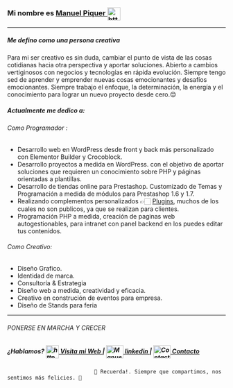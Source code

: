 ### Mi nombre es <a href="https://" target="blank">  Manuel Piquer  <img align="center" src="https://manuelpiquer.es/wp-content/uploads/2021/11/ManuelPiquer_Animated.png" alt="https://manuelpiquer.es" height="30" width="30" /></a>
___
##### Me defino como una persona creativa

Para mi ser creativo es sin duda, cambiar el punto de vista de las cosas cotidianas hacia otra perspectiva y aportar soluciones.
Abierto a cambios vertiginosos con negocios y tecnologías en rápida evolución. Siempre tengo sed de aprender y emprender nuevas cosas emocionantes y desafíos emocionantes. Siempre trabajo el enfoque, la determinación, la energía y el conocimiento para lograr un nuevo proyecto desde cero.😊

#####  Actualmente me dedico a:

######  Como Programador :
- Desarrollo web en WordPress desde front y back más personalizado con Elementor Builder y Crocoblock.
- Desarrollo proyectos a medida en WordPress. con el objetivo de aportar soluciones que requieren un conocimiento sobre PHP y páginas orientadas a plantillas. 
- Desarrollo de tiendas online para Prestashop. Customizado de Temas y Programación a medida de módulos para Prestashop 1.6 y 1.7.
- Realizando complementos personalizados 👉🏻 [Plugins](https://github.com/ManuelPq?tab=repositories), muchos de los cuales no son publicos, ya que se realizan para clientes.
- Programación PHP a medida, creación de paginas web autogestionables, para intranet con panel backend en los puedes editar tus contenidos.

###### Como Creativo:
- Diseño Grafico.
- Identidad de marca.
- Consultoría & Estrategia
- Diseño web a medida, creatividad y eficacia.
- Creativo en construción de eventos para empresa.
- Diseño de Stands para feria 
___

###### PONERSE EN MARCHA Y CRECER
#####  ¿Hablamos?   <a href="https://" target="blank"><img align="center" src="https://manuelpiquer.es/wp-content/uploads/2021/11/ManuelPiquer_Animated.png" alt="https://manuelpiquer.es" height="30" width="30" /> Visita mi Web </a> | <a href="https://linkedin.com/in/ManuelPiquer" target="blank"><img align="center" src="https://cdn.jsdelivr.net/npm/simple-icons@3.0.1/icons/linkedin.svg" alt="Manuel Piquer" height="30" width="40" /> linkedin </a> | <a href="https://manuelpiquer.es/contacto" target="blank"><img align="center" src="https://cdn.jsdelivr.net/npm/simple-icons@3.0.1/icons/gmail.svg" alt="Contacto Manuel Piquer" height="30" width="40" /> Contacto </a>




                                💖 Recuerda!. Siempre que compartimos, nos sentimos más felicies. 💖


